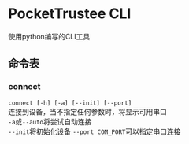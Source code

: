 # PocketTrustee CLI
使用python编写的CLI工具
## 命令表
### connect
`connect [-h] [-a] [--init] [--port]`  
连接到设备，当不指定任何参数时，将显示可用串口  
`-a`或`--auto`将尝试自动连接  
`--init`将初始化设备
`--port COM_PORT`可以指定串口连接